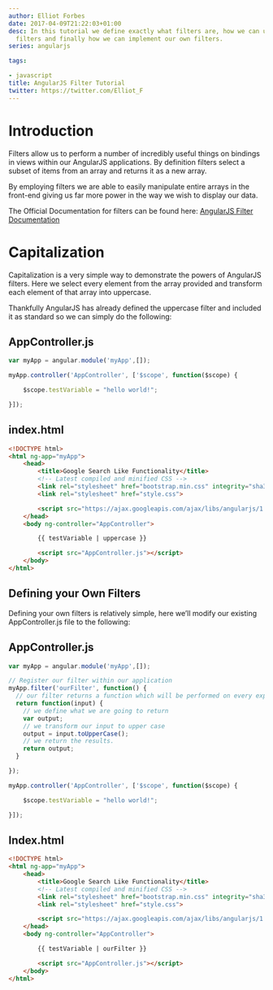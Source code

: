 ```yaml
---
author: Elliot Forbes
date: 2017-04-09T21:22:03+01:00
desc: In this tutorial we define exactly what filters are, how we can use existing
  filters and finally how we can implement our own filters.
series: angularjs

tags:

- javascript
title: AngularJS Filter Tutorial
twitter: https://twitter.com/Elliot_F
---
```


# Introduction

Filters allow us to perform a number of incredibly useful things on bindings in views within our AngularJS applications. By definition filters select a subset of items from an array and returns it as a new array.

By employing filters we are able to easily manipulate entire arrays in the front-end giving us far more power in the way we wish to display our data.

The Official Documentation for filters can be found here: [AngularJS Filter Documentation](https://docs.angularjs.org/api/ng/filter/filter)

# Capitalization

Capitalization is a very simple way to demonstrate the powers of AngularJS filters. Here we select every element from the array provided and transform each element of that array into uppercase. 

Thankfully AngularJS has already defined the uppercase filter and included it as standard so we can simply do the following:

## AppController.js

```js
var myApp = angular.module('myApp',[]);

myApp.controller('AppController', ['$scope', function($scope) {

    $scope.testVariable = "hello world!";

}]);
```

## index.html

```html
<!DOCTYPE html>
<html ng-app="myApp">
    <head>
        <title>Google Search Like Functionality</title>
        <!-- Latest compiled and minified CSS -->
        <link rel="stylesheet" href="bootstrap.min.css" integrity="sha384-1q8mTJOASx8j1Au+a5WDVnPi2lkFfwwEAa8hDDdjZlpLegxhjVME1fgjWPGmkzs7" crossorigin="anonymous">
        <link rel="stylesheet" href="style.css">

        <script src="https://ajax.googleapis.com/ajax/libs/angularjs/1.4.5/angular.min.js"></script>
    </head>
    <body ng-controller="AppController">

        {{ testVariable | uppercase }}

        <script src="AppController.js"></script>
    </body>
</html>
```

## Defining your Own Filters

Defining your own filters is relatively simple, here we’ll modify our existing AppController.js file to the following:

## AppController.js

```js
var myApp = angular.module('myApp',[]);

// Register our filter within our application
myApp.filter('ourFilter', function() {
  // our filter returns a function which will be performed on every expression it's bound to.
  return function(input) {
    // we define what we are going to return
    var output;
    // we transform our input to upper case
    output = input.toUpperCase();
    // we return the results.
    return output;
  }

});

myApp.controller('AppController', ['$scope', function($scope) {

    $scope.testVariable = "hello world!";

}]);
```

## Index.html

```html
<!DOCTYPE html>
<html ng-app="myApp">
    <head>
        <title>Google Search Like Functionality</title>
        <!-- Latest compiled and minified CSS -->
        <link rel="stylesheet" href="bootstrap.min.css" integrity="sha384-1q8mTJOASx8j1Au+a5WDVnPi2lkFfwwEAa8hDDdjZlpLegxhjVME1fgjWPGmkzs7" crossorigin="anonymous">
        <link rel="stylesheet" href="style.css">

        <script src="https://ajax.googleapis.com/ajax/libs/angularjs/1.4.5/angular.min.js"></script>
    </head>
    <body ng-controller="AppController">

        {{ testVariable | ourFilter }}

        <script src="AppController.js"></script>
    </body>
</html>
```
